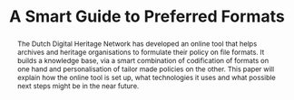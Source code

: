 ---
abstract: 'The Dutch Digital Heritage Network has developed an online tool that helps
  archives and heritage organisations to formulate their policy on file formats. It
  builds a knowledge base, via a smart combination of codification of formats on one
  hand and personalisation of tailor made policies on the other. This paper will explain
  how the online tool is set up, what technologies it uses and what possible next
  steps might be in the near future.

  '
creators:
- Alloing, Sam
- de Boer, Remco
- Steeman, Marjolein
date: null
document_url: https://services.phaidra.univie.ac.at/api/object/o:1424922/download
grand_parent: iPRES
institutions:
- KB, National Library of the Netherlands
- ArchiXL
- Netherlands Institute for Sound and Vision
keywords:
- preferred formats
- community
- knowledge base
- linked data
- registers
landing_page_url: https://phaidra.univie.ac.at/o:1424922
language: eng
layout: publication
license: CC BY 4.0 International
notes_url: null
parent: iPRES 2021
publication_type: paper
size: 451784
slides_url: null
source_name: iPRES
title: A Smart Guide to Preferred Formats
year: 2021
---